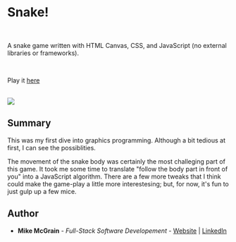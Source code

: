 # Snake!

<br>

A snake game written with HTML Canvas, CSS, and JavaScript (no external libraries or frameworks).

<br>

Play it [here](https://mikemcgrain.github.io/snake_game/)

<br>

<image src="images/screenshot2.png">

## Summary

This was my first dive into graphics programming.  Although a bit tedious at first, I can see the possiblities.

The movement of the snake body was certainly the most challeging part of this game.  It took me some time to translate "follow the body part in front of you" into a JavaScript algorithm.  There are a few more tweaks that I think could make the game-play a little more interestesing; but, for now, it's fun to just gulp up a few mice.

## Author

* **Mike McGrain** - *Full-Stack Software Developement* - [Website](http://mikemcgrain.com) | [LinkedIn](https://www.linkedin.com/in/michaelmcgrain)